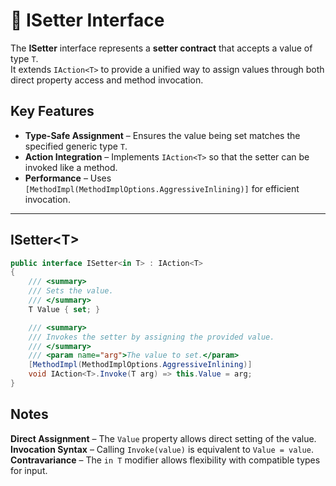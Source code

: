 # 🧩 ISetter Interface

The **ISetter<T>** interface represents a **setter contract** that accepts a value of type `T`.  
It extends `IAction<T>` to provide a unified way to assign values through both direct property access and method invocation.

## Key Features
- **Type-Safe Assignment** – Ensures the value being set matches the specified generic type `T`.
- **Action Integration** – Implements `IAction<T>` so that the setter can be invoked like a method.
- **Performance** – Uses `[MethodImpl(MethodImplOptions.AggressiveInlining)]` for efficient invocation.

---

## ISetter&lt;T&gt;

```csharp
public interface ISetter<in T> : IAction<T>
{
    /// <summary>
    /// Sets the value.
    /// </summary>
    T Value { set; }

    /// <summary>
    /// Invokes the setter by assigning the provided value.
    /// </summary>
    /// <param name="arg">The value to set.</param>
    [MethodImpl(MethodImplOptions.AggressiveInlining)]
    void IAction<T>.Invoke(T arg) => this.Value = arg;
}
```

## Notes
**Direct Assignment** – The `Value` property allows direct setting of the value.
**Invocation Syntax** – Calling `Invoke(value)` is equivalent to `Value = value`.
**Contravariance** – The `in T` modifier allows flexibility with compatible types for input.